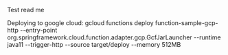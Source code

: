 Test read me

Deploying to google cloud:
gcloud  functions deploy function-sample-gcp-http --entry-point org.springframework.cloud.function.adapter.gcp.GcfJarLauncher --runtime java11 --trigger-http --source target/deploy --memory 512MB
